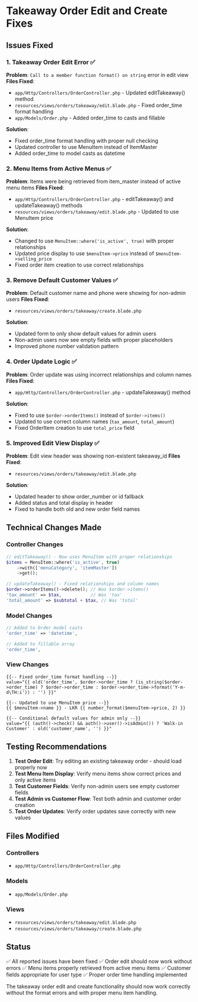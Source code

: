 # Takeaway Order Edit and Create Fixes

## Issues Fixed

### 1. Takeaway Order Edit Error ✅
**Problem**: `Call to a member function format() on string` error in edit view
**Files Fixed**:
- `app/Http/Controllers/OrderController.php` - Updated editTakeaway() method
- `resources/views/orders/takeaway/edit.blade.php` - Fixed order_time format handling
- `app/Models/Order.php` - Added order_time to casts and fillable

**Solution**: 
- Fixed order_time format handling with proper null checking
- Updated controller to use MenuItem instead of ItemMaster
- Added order_time to model casts as datetime

### 2. Menu Items from Active Menus ✅
**Problem**: Items were being retrieved from item_master instead of active menu items
**Files Fixed**:
- `app/Http/Controllers/OrderController.php` - editTakeaway() and updateTakeaway() methods
- `resources/views/orders/takeaway/edit.blade.php` - Updated to use MenuItem price

**Solution**:
- Changed to use `MenuItem::where('is_active', true)` with proper relationships
- Updated price display to use `$menuItem->price` instead of `$menuItem->selling_price`
- Fixed order item creation to use correct relationships

### 3. Remove Default Customer Values ✅
**Problem**: Default customer name and phone were showing for non-admin users
**Files Fixed**:
- `resources/views/orders/takeaway/create.blade.php`

**Solution**:
- Updated form to only show default values for admin users
- Non-admin users now see empty fields with proper placeholders
- Improved phone number validation pattern

### 4. Order Update Logic ✅
**Problem**: Order update was using incorrect relationships and column names
**Files Fixed**:
- `app/Http/Controllers/OrderController.php` - updateTakeaway() method

**Solution**:
- Fixed to use `$order->orderItems()` instead of `$order->items()`
- Updated to use correct column names (`tax_amount`, `total_amount`)
- Fixed OrderItem creation to use `total_price` field

### 5. Improved Edit View Display ✅
**Problem**: Edit view header was showing non-existent takeaway_id
**Files Fixed**:
- `resources/views/orders/takeaway/edit.blade.php`

**Solution**:
- Updated header to show order_number or id fallback
- Added status and total display in header
- Fixed to handle both old and new order field names

## Technical Changes Made

### Controller Changes
```php
// editTakeaway() - Now uses MenuItem with proper relationships
$items = MenuItem::where('is_active', true)
    ->with(['menuCategory', 'itemMaster'])
    ->get();

// updateTakeaway() - Fixed relationships and column names  
$order->orderItems()->delete(); // Was $order->items()
'tax_amount' => $tax,           // Was 'tax'
'total_amount' => $subtotal + $tax, // Was 'total'
```

### Model Changes
```php
// Added to Order model casts
'order_time' => 'datetime',

// Added to fillable array
'order_time',
```

### View Changes
```blade
{{-- Fixed order_time format handling --}}
value="{{ old('order_time', $order->order_time ? (is_string($order->order_time) ? $order->order_time : $order->order_time->format('Y-m-d\TH:i')) : '') }}"

{{-- Updated to use MenuItem price --}}
{{ $menuItem->name }} - LKR {{ number_format($menuItem->price, 2) }}

{{-- Conditional default values for admin only --}}
value="{{ (auth()->check() && auth()->user()->isAdmin()) ? 'Walk-in Customer' : old('customer_name', '') }}"
```

## Testing Recommendations

1. **Test Order Edit**: Try editing an existing takeaway order - should load properly now
2. **Test Menu Item Display**: Verify menu items show correct prices and only active items
3. **Test Customer Fields**: Verify non-admin users see empty customer fields
4. **Test Admin vs Customer Flow**: Test both admin and customer order creation
5. **Test Order Updates**: Verify order updates save correctly with new values

## Files Modified

### Controllers
- `app/Http/Controllers/OrderController.php`

### Models  
- `app/Models/Order.php`

### Views
- `resources/views/orders/takeaway/edit.blade.php`
- `resources/views/orders/takeaway/create.blade.php`

## Status
✅ All reported issues have been fixed
✅ Order edit should now work without errors
✅ Menu items properly retrieved from active menu items
✅ Customer fields appropriate for user type
✅ Proper order time handling implemented

The takeaway order edit and create functionality should now work correctly without the format errors and with proper menu item handling.
